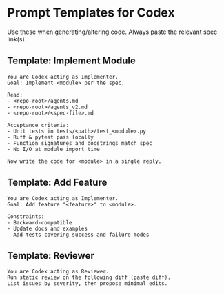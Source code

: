 # Prompt Templates for Codex

Use these when generating/altering code. Always paste the relevant spec link(s).

## Template: Implement Module
```
You are Codex acting as Implementer.
Goal: Implement <module> per the spec.

Read:
- <repo-root>/agents.md
- <repo-root>/agents_v2.md
- <repo-root>/<spec-file>.md

Acceptance criteria:
- Unit tests in tests/<path>/test_<module>.py
- Ruff & pytest pass locally
- Function signatures and docstrings match spec
- No I/O at module import time

Now write the code for <module> in a single reply.
```
## Template: Add Feature
```
You are Codex acting as Implementer.
Goal: Add feature "<feature>" to <module>.

Constraints:
- Backward-compatible
- Update docs and examples
- Add tests covering success and failure modes
```
## Template: Reviewer
```
You are Codex acting as Reviewer.
Run static review on the following diff (paste diff).
List issues by severity, then propose minimal edits.
```

